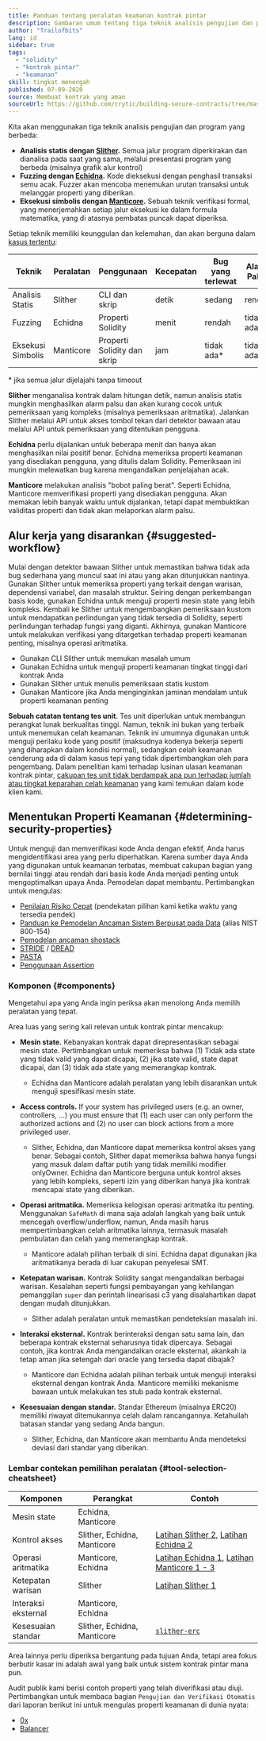 ```yaml
---
title: Panduan tentang peralatan keamanan kontrak pintar
description: Gambaran umum tentang tiga teknik analisis pengujian dan program yang berbeda
author: "Trailofbits"
lang: id
sidebar: true
tags:
  - "solidity"
  - "kontrak pintar"
  - "keamanan"
skill: tingkat menengah
published: 07-09-2020
source: Membuat kontrak yang aman
sourceUrl: https://github.com/crytic/building-secure-contracts/tree/master/program-analysis
---
```


Kita akan menggunakan tiga teknik analisis pengujian dan program yang berbeda:

- **Analisis statis dengan [Slither](/developers/tutorials/how-to-use-slither-to-find-smart-contract-bugs/).** Semua jalur program diperkirakan dan dianalisa pada saat yang sama, melalui presentasi program yang berbeda (misalnya grafik alur kontrol)
- **Fuzzing dengan [Echidna](/developers/tutorials/how-to-use-echidna-to-test-smart-contracts/).** Kode dieksekusi dengan penghasil transaksi semu acak. Fuzzer akan mencoba menemukan urutan transaksi untuk melanggar properti yang diberikan.
- **Eksekusi simbolis dengan [Manticore](/developers/tutorials/how-to-use-manticore-to-find-smart-contract-bugs/).** Sebuah teknik verifikasi formal, yang menerjemahkan setiap jalur eksekusi ke dalam formula matematika, yang di atasnya pembatas puncak dapat diperiksa.

Setiap teknik memiliki keunggulan dan kelemahan, dan akan berguna dalam [kasus tertentu](#determining-security-properties):

| Teknik            | Peralatan | Penggunaan                  | Kecepatan | Bug yang terlewat | Alarm Palsu |
| ----------------- | --------- | --------------------------- | --------- | ----------------- | ----------- |
| Analisis Statis   | Slither   | CLI dan skrip               | detik     | sedang            | rendah      |
| Fuzzing           | Echidna   | Properti Solidity           | menit     | rendah            | tidak ada   |
| Eksekusi Simbolis | Manticore | Properti Solidity dan skrip | jam       | tidak ada\*       | tidak ada   |

\* jika semua jalur dijelajahi tanpa timeout

**Slither** menganalisa kontrak dalam hitungan detik, namun analisis statis mungkin menghasilkan alarm palsu dan akan kurang cocok untuk pemeriksaan yang kompleks (misalnya pemeriksaan aritmatika). Jalankan Slither melalui API untuk akses tombol tekan dari detektor bawaan atau melalui API untuk pemeriksaan yang ditentukan pengguna.

**Echidna** perlu dijalankan untuk beberapa menit dan hanya akan menghasilkan nilai positif benar. Echidna memeriksa properti keamanan yang disediakan pengguna, yang ditulis dalam Solidity. Pemeriksaan ini mungkin melewatkan bug karena mengandalkan penjelajahan acak.

**Manticore** melakukan analisis "bobot paling berat". Seperti Echidna, Manticore memverifikasi properti yang disediakan pengguna. Akan memakan lebih banyak waktu untuk dijalankan, tetapi dapat membuktikan validitas properti dan tidak akan melaporkan alarm palsu.

## Alur kerja yang disarankan {#suggested-workflow}

Mulai dengan detektor bawaan Slither untuk memastikan bahwa tidak ada bug sederhana yang muncul saat ini atau yang akan ditunjukkan nantinya. Gunakan Slither untuk memeriksa properti yang terkait dengan warisan, dependensi variabel, dan masalah struktur. Seiring dengan perkembangan basis kode, gunakan Echidna untuk menguji properti mesin state yang lebih kompleks. Kembali ke Slither untuk mengembangkan pemeriksaan kustom untuk mendapatkan perlindungan yang tidak tersedia di Solidity, seperti perlindungan terhadap fungsi yang diganti. Akhirnya, gunakan Manticore untuk melakukan verifikasi yang ditargetkan terhadap properti keamanan penting, misalnya operasi aritmatika.

- Gunakan CLI Slither untuk memukan masalah umum
- Gunakan Echidna untuk menguji properti keamanan tingkat tinggi dari kontrak Anda
- Gunakan Slither untuk menulis pemeriksaan statis kustom
- Gunakan Manticore jika Anda menginginkan jaminan mendalam untuk properti keamanan penting

**Sebuah catatan tentang tes unit**. Tes unit diperlukan untuk membangun perangkat lunak berkualitas tinggi. Namun, teknik ini bukan yang terbaik untuk menemukan celah keamanan. Teknik ini umumnya digunakan untuk menguji perilaku kode yang positif (maksudnya kodenya bekerja seperti yang diharapkan dalam kondisi normal), sedangkan celah keamanan cenderung ada di dalam kasus tepi yang tidak dipertimbangkan oleh para pengembang. Dalam penelitian kami terhadap lusinan ulasan keamanan kontrak pintar, [cakupan tes unit tidak berdampak apa pun terhadap jumlah atau tingkat keparahan celah keamanan](https://blog.trailofbits.com/2019/08/08/246-findings-from-our-smart-contract-audits-an-executive-summary/) yang kami temukan dalam kode klien kami.

## Menentukan Properti Keamanan {#determining-security-properties}

Untuk menguji dan memverifikasi kode Anda dengan efektif, Anda harus mengidentifikasi area yang perlu diperhatikan. Karena sumber daya Anda yang digunakan untuk keamanan terbatas, membuat cakupan bagian yang bernilai tinggi atau rendah dari basis kode Anda menjadi penting untuk mengoptimalkan upaya Anda. Pemodelan dapat membantu. Pertimbangkan untuk mengulas:

- [Penilaian Risiko Cepat](https://infosec.mozilla.org/guidelines/risk/rapid_risk_assessment.html) (pendekatan pilihan kami ketika waktu yang tersedia pendek)
- [Panduan ke Pemodelan Ancaman Sistem Berpusat pada Data](https://csrc.nist.gov/publications/detail/sp/800-154/draft) (alias NIST 800-154)
- [Pemodelan ancaman shostack](https://www.amazon.com/Threat-Modeling-Designing-Adam-Shostack/dp/1118809998)
- [STRIDE](<https://wikipedia.org/wiki/STRIDE_(security)>) / [DREAD](<https://wikipedia.org/wiki/DREAD_(risk_assessment_model)>)
- [PASTA](https://wikipedia.org/wiki/Threat_model#P.A.S.T.A.)
- [Penggunaan Assertion](https://blog.regehr.org/archives/1091)

### Komponen {#components}

Mengetahui apa yang Anda ingin periksa akan menolong Anda memilih peralatan yang tepat.

Area luas yang sering kali relevan untuk kontrak pintar mencakup:

- **Mesin state.** Kebanyakan kontrak dapat direpresentasikan sebagai mesin state. Pertimbangkan untuk memeriksa bahwa (1) Tidak ada state yang tidak valid yang dapat dicapai, (2) jika state valid, state dapat dicapai, dan (3) tidak ada state yang memerangkap kontrak.

  - Echidna dan Manticore adalah peralatan yang lebih disarankan untuk menguji spesifikasi mesin state.

- **Access controls.** If your system has privileged users (e.g. an owner, controllers, ...) you must ensure that (1) each user can only perform the authorized actions and (2) no user can block actions from a more privileged user.

  - Slither, Echidna, dan Manticore dapat memeriksa kontrol akses yang benar. Sebagai contoh, Slither dapat memeriksa bahwa hanya fungsi yang masuk dalam daftar putih yang tidak memiliki modifier onlyOwner. Echidna dan Manticore berguna untuk kontrol akses yang lebih kompleks, seperti izin yang diberikan hanya jika kontrak mencapai state yang diberikan.

- **Operasi aritmatika.** Memeriksa kelogisan operasi aritmatika itu penting. Menggunakan `SafeMath` di mana saja adalah langkah yang baik untuk mencegah overflow/underflow, namun, Anda masih harus mempertimbangkan celah aritmatika lainnya, termasuk masalah pembulatan dan celah yang memerangkap kontrak.

  - Manticore adalah pilihan terbaik di sini. Echidna dapat digunakan jika aritmatikanya berada di luar cakupan penyelesai SMT.

- **Ketepatan warisan.** Kontrak Solidity sangat mengandalkan berbagai warisan. Kesalahan seperti fungsi pembayangan yang kehilangan pemanggilan `super` dan perintah linearisasi c3 yang disalahartikan dapat dengan mudah ditunjukkan.

  - Slither adalah peralatan untuk memastikan pendeteksian masalah ini.

- **Interaksi eksternal.** Kontrak berinteraksi dengan satu sama lain, dan beberapa kontrak eksternal seharusnya tidak dipercaya. Sebagai contoh, jika kontrak Anda mengandalkan oracle eksternal, akankah ia tetap aman jika setengah dari oracle yang tersedia dapat dibajak?

  - Manticore dan Echidna adalah pilihan terbaik untuk menguji interaksi eksternal dengan kontrak Anda. Manticore memiliki mekanisme bawaan untuk melakukan tes stub pada kontrak eksternal.

- **Kesesuaian dengan standar.** Standar Ethereum (misalnya ERC20) memiliki riwayat ditemukannya celah dalam rancangannya. Ketahuilah batasan standar yang sedang Anda bangun.
  - Slither, Echidna, dan Manticore akan membantu Anda mendeteksi deviasi dari standar yang diberikan.

### Lembar contekan pemilihan peralatan {#tool-selection-cheatsheet}

| Komponen            | Perangkat                   | Contoh                                                                                                                                                                                                                                                       |
| ------------------- | --------------------------- | ------------------------------------------------------------------------------------------------------------------------------------------------------------------------------------------------------------------------------------------------------------ |
| Mesin state         | Echidna, Manticore          |                                                                                                                                                                                                                                                              |
| Kontrol akses       | Slither, Echidna, Manticore | [Latihan Slither 2](https://github.com/crytic/building-secure-contracts/blob/master/program-analysis/slither/exercise2.md), [Latihan Echidna 2](https://github.com/crytic/building-secure-contracts/blob/master/program-analysis/echidna/Exercise-2.md)      |
| Operasi aritmatika  | Manticore, Echidna          | [Latihan Echidna 1](https://github.com/crytic/building-secure-contracts/blob/master/program-analysis/echidna/Exercise-1.md), [Latihan Manticore 1 - 3](https://github.com/crytic/building-secure-contracts/tree/master/program-analysis/manticore/exercises) |
| Ketepatan warisan   | Slither                     | [Latihan Slither 1](https://github.com/crytic/building-secure-contracts/blob/master/program-analysis/slither/exercise1.md)                                                                                                                                   |
| Interaksi eksternal | Manticore, Echidna          |                                                                                                                                                                                                                                                              |
| Kesesuaian standar  | Slither, Echidna, Manticore | [`slither-erc`](https://github.com/crytic/slither/wiki/ERC-Conformance)                                                                                                                                                                                      |

Area lainnya perlu diperiksa bergantung pada tujuan Anda, tetapi area fokus berbutir kasar ini adalah awal yang baik untuk sistem kontrak pintar mana pun.

Audit publik kami berisi contoh properti yang telah diverifikasi atau diuji. Pertimbangkan untuk membaca bagian `Pengujian dan Verifikasi Otomatis` dari laporan berikut ini untuk mengulas properti keamanan di dunia nyata:

- [0x](https://github.com/trailofbits/publications/blob/master/reviews/0x-protocol.pdf)
- [Balancer](https://github.com/trailofbits/publications/blob/master/reviews/BalancerCore.pdf)
